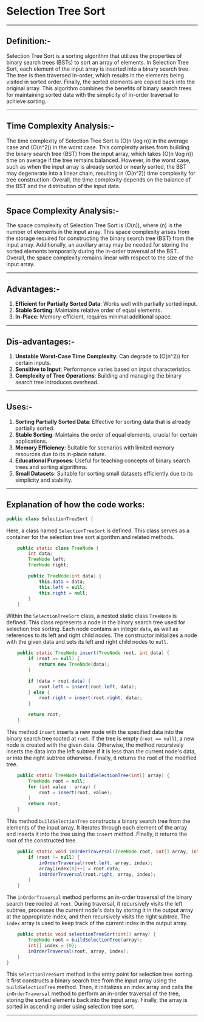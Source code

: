 #  Selection Tree Sort
-----

## Definition:-

Selection Tree Sort is a sorting algorithm that utilizes the properties of binary search trees (BSTs) to sort an array of elements. In Selection Tree Sort, each element of the input array is inserted into a binary search tree. The tree is then traversed in-order, which results in the elements being visited in sorted order. Finally, the sorted elements are copied back into the original array. This algorithm combines the benefits of binary search trees for maintaining sorted data with the simplicity of in-order traversal to achieve sorting.

-----

## Time Complexity Analysis:-

The time complexity of Selection Tree Sort is \(O(n \log n)\) in the average case and \(O(n^2)\) in the worst case. This complexity arises from building the binary search tree (BST) from the input array, which takes \(O(n \log n)\) time on average if the tree remains balanced. However, in the worst case, such as when the input array is already sorted or nearly sorted, the BST may degenerate into a linear chain, resulting in \(O(n^2)\) time complexity for tree construction. Overall, the time complexity depends on the balance of the BST and the distribution of the input data.

-----

## Space Complexity Analysis:-

The space complexity of Selection Tree Sort is \(O(n)\), where \(n\) is the number of elements in the input array. This space complexity arises from the storage required for constructing the binary search tree (BST) from the input array. Additionally, an auxiliary array may be needed for storing the sorted elements temporarily during the in-order traversal of the BST. Overall, the space complexity remains linear with respect to the size of the input array.

-----

## Advantages:-

1. **Efficient for Partially Sorted Data**: Works well with partially sorted input.
2. **Stable Sorting**: Maintains relative order of equal elements.
3. **In-Place**: Memory-efficient, requires minimal additional space.

----

## Dis-advantages:-

1. **Unstable Worst-Case Time Complexity**: Can degrade to \(O(n^2)\) for certain inputs.
2. **Sensitive to Input**: Performance varies based on input characteristics.
3. **Complexity of Tree Operations**: Building and managing the binary search tree introduces overhead.

-----

## Uses:-

1. **Sorting Partially Sorted Data**: Effective for sorting data that is already partially sorted.
2. **Stable Sorting**: Maintains the order of equal elements, crucial for certain applications.
3. **Memory Efficiency**: Suitable for scenarios with limited memory resources due to its in-place nature.
4. **Educational Purposes**: Useful for teaching concepts of binary search trees and sorting algorithms.
5. **Small Datasets**: Suitable for sorting small datasets efficiently due to its simplicity and stability.

-----

## Explanation of how the code works:

```java
public class SelectionTreeSort {
```

Here, a class named `SelectionTreeSort` is defined. This class serves as a container for the selection tree sort algorithm and related methods.

```java
    public static class TreeNode {
        int data;
        TreeNode left;
        TreeNode right;

        public TreeNode(int data) {
            this.data = data;
            this.left = null;
            this.right = null;
        }
    }
```

Within the `SelectionTreeSort` class, a nested static class `TreeNode` is defined. This class represents a node in the binary search tree used for selection tree sorting. Each node contains an integer `data`, as well as references to its left and right child nodes. The constructor initializes a node with the given data and sets its left and right child nodes to `null`.

```java
    public static TreeNode insert(TreeNode root, int data) {
        if (root == null) {
            return new TreeNode(data);
        }

        if (data < root.data) {
            root.left = insert(root.left, data);
        } else {
            root.right = insert(root.right, data);
        }

        return root;
    }
```

This method `insert` inserts a new node with the specified data into the binary search tree rooted at `root`. If the tree is empty (`root == null`), a new node is created with the given data. Otherwise, the method recursively inserts the data into the left subtree if it is less than the current node's data, or into the right subtree otherwise. Finally, it returns the root of the modified tree.

```java
    public static TreeNode buildSelectionTree(int[] array) {
        TreeNode root = null;
        for (int value : array) {
            root = insert(root, value);
        }
        return root;
    }
```

This method `buildSelectionTree` constructs a binary search tree from the elements of the input array. It iterates through each element of the array and inserts it into the tree using the `insert` method. Finally, it returns the root of the constructed tree.

```java
    public static void inOrderTraversal(TreeNode root, int[] array, int[] index) {
        if (root != null) {
            inOrderTraversal(root.left, array, index);
            array[index[0]++] = root.data;
            inOrderTraversal(root.right, array, index);
        }
    }
```

The `inOrderTraversal` method performs an in-order traversal of the binary search tree rooted at `root`. During traversal, it recursively visits the left subtree, processes the current node's data by storing it in the output array at the appropriate index, and then recursively visits the right subtree. The `index` array is used to keep track of the current index in the output array.

```java
    public static void selectionTreeSort(int[] array) {
        TreeNode root = buildSelectionTree(array);
        int[] index = {0};
        inOrderTraversal(root, array, index);
    }
}
```

This `selectionTreeSort` method is the entry point for selection tree sorting. It first constructs a binary search tree from the input array using the `buildSelectionTree` method. Then, it initializes an index array and calls the `inOrderTraversal` method to perform an in-order traversal of the tree, storing the sorted elements back into the input array. Finally, the array is sorted in ascending order using selection tree sort.

-----